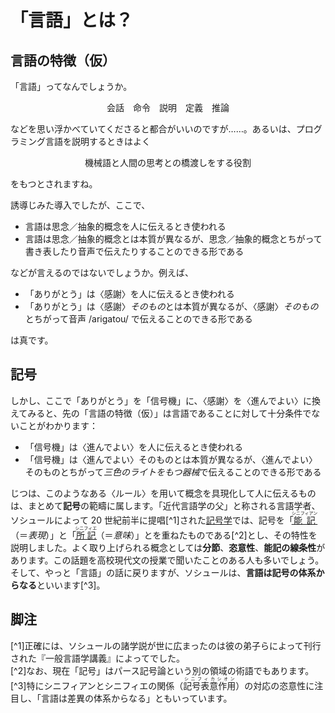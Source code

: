 # 「言語」とは？
## 言語の特徴（仮）

「言語」ってなんでしょうか。

<center>会話　命令　説明　定義　推論</center>

などを思い浮かべていてくださると都合がいいのですが……。あるいは、プログラミング言語を説明するときはよく

<center>機械語と人間の思考との橋渡しをする役割</center>

をもつとされますね。

誘導じみた導入でしたが、ここで、

- 言語は思念／抽象的概念を人に伝えるとき使われる
- 言語は思念／抽象的概念とは本質が異なるが、思念／抽象的概念とちがって書き表したり音声で伝えたりすることのできる形である

などが言えるのではないでしょうか。例えば、

- 「ありがとう」は〈感謝〉を人に伝えるとき使われる
- 「ありがとう」は〈感謝〉*そのもの*とは本質が異なるが、〈感謝〉*そのもの*とちがって音声 /arigatou/ で伝えることのできる形である

は真です。

## 記号

しかし、ここで「ありがとう」を「信号機」に、〈感謝〉を〈進んでよい〉に換えてみると、先の「言語の特徴（仮）」は言語であることに対して十分条件でないことがわかります：

- 「信号機」は〈進んでよい〉を人に伝えるとき使われる
- 「信号機」は〈進んでよい〉そのものとは本質が異なるが、〈進んでよい〉そのものとちがって*三色のライトをもつ器械*で伝えることのできる形である

じつは、このようなある〈ルール〉を用いて概念を具現化して人に伝えるものは、まとめて**記号**の範疇に属します。「近代言語学の父」と称される言語学者、ソシュールによって 20 世紀前半に提唱[^1]された[記号学](https://ja.wikipedia.org/wiki/記号学)では、記号を「<ruby>[能記](https://ja.wikipedia.org/wiki/シニフィアンとシニフィエ)<rt>シニフィアン</rt></ruby>（＝*表現*）」と「<ruby>[所記](https://ja.wikipedia.org/wiki/シニフィアンとシニフィエ)<rt>シニフィエ</rt></ruby>（＝*意味*）」とを重ねたものである[^2]とし、その特性を説明しました。よく取り上げられる概念としては**分節**、**恣意性**、**能記の線条性**があります。この話題を高校現代文の授業で聞いたことのある人も多いでしょう。そして、やっと「言語」の話に戻りますが、ソシュールは、**言語は記号の体系からなる**といいます[^3]。


## 脚注
[^1]正確には、ソシュールの諸学説が世に広まったのは彼の弟子らによって刊行された『一般言語学講義』によってでした。<br>
[^2]なお、現在「記号」はパース記号論という別の領域の術語でもあります。<br>
[^3]特にシニフィアンとシニフィエの関係（<ruby>記号表意作用<rt>シニフィカシオン</rt></ruby>）の対応の恣意性に注目し、「言語は差異の体系からなる」ともいっています。<br>